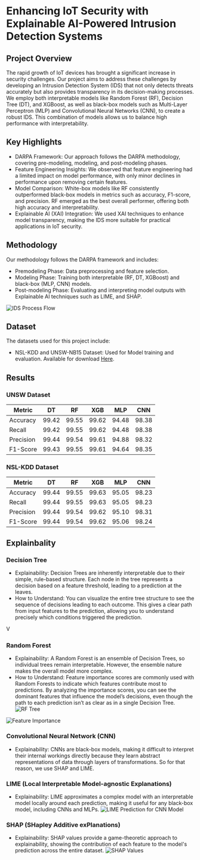# Enhancing IoT Security with Explainable AI-Powered Intrusion Detection Systems
## Project Overview
The rapid growth of IoT devices has brought a significant increase in security challenges. Our project aims to address these challenges by developing an Intrusion Detection System (IDS) that not only detects threats accurately but also provides transparency in its decision-making processes. We employ both interpretable models like Random Forest (RF), Decision Tree (DT), and XGBoost, as well as black-box models such as Multi-Layer Perceptron (MLP) and Convolutional Neural Networks (CNN), to create a robust IDS. This combination of models allows us to balance high performance with interpretability.

## Key Highlights
- DARPA Framework: Our approach follows the DARPA methodology, covering pre-modeling, modeling, and post-modeling phases.
- Feature Engineering Insights: We observed that feature engineering had a limited impact on model performance, with only minor declines in performance upon removing certain features.
- Model Comparison: White-box models like RF consistently outperformed black-box models in metrics such as accuracy, F1-score, and precision. RF emerged as the best overall performer, offering both high accuracy and interpretability.
- Explainable AI (XAI) Integration: We used XAI techniques to enhance model transparency, making the IDS more suitable for practical applications in IoT security.

## Methodology
Our methodology follows the DARPA framework and includes:

- Premodeling Phase: Data preprocessing and feature selection.
- Modeling Phase: Training both interpretable (RF, DT, XGBoost) and black-box (MLP, CNN) models.
- Post-modeling Phase: Evaluating and interpreting model outputs with Explainable AI techniques such as LIME, and SHAP.

![IDS Process Flow](images/IDS_Flow_process.png)


## Dataset
The datasets used for this project include:
- NSL-KDD and UNSW-NB15 Dataset: Used for Model training and evaluation. Available for download [Here](https://drive.google.com/drive/folders/15vnzqj4Ji9naEntCxJQT4d52whGddcTO?usp=sharing).


## Results

### UNSW Dataset
| Metric     | DT | RF | XGB | MLP | CNN |
|------------|---------|---------|---------|---------|---------|
| Accuracy   | 99.42   | 99.55   | 99.62   | 94.48   | 98.38   |
| Recall     | 99.42   | 99.55   | 99.62   | 94.48   | 98.38   |
| Precision  | 99.44   | 99.54   | 99.61   | 94.88   | 98.32   |
| F1-Score   | 99.43   | 99.55   | 99.61   | 94.64   | 98.35   |

### NSL-KDD Dataset
| Metric          | DT | RF | XGB | MLP | CNN |
|-----------------|---------|---------|---------|---------|---------|
| Accuracy| 99.44   | 99.55   | 99.63   | 95.05   | 98.23   |
| Recall          | 99.44   | 99.55   | 99.63   | 95.05   | 98.23   |
| Precision       | 99.44   | 99.54   | 99.62   | 95.10   | 98.31   |
| F1-Score        | 99.44   | 99.54   | 99.62   | 95.06   | 98.24   |

## Explainbality

### Decision Tree
- Explainability: Decision Trees are inherently interpretable due to their simple, rule-based structure. Each node in the tree represents a decision based on a feature threshold, leading to a prediction at the leaves.
- How to Understand: You can visualize the entire tree structure to see the sequence of decisions leading to each outcome. This gives a clear path from input features to the prediction, allowing you to understand precisely which conditions triggered the prediction.


<img src="images/DT_visual.png" alt="Visualising the DT Tree" width="10" height="20">


### Random Forest
- Explainability: A Random Forest is an ensemble of Decision Trees, so individual trees remain interpretable. However, the ensemble nature makes the overall model more complex.
- How to Understand: Feature importance scores are commonly used with Random Forests to indicate which features contribute most to predictions. By analyzing the importance scores, you can see the dominant features that influence the model’s decisions, even though the path to each prediction isn’t as clear as in a single Decision Tree.
![RF Tree](images/RF_tree_2.png)

![Feature Importance](images/RF_feature.png)

### Convolutional Neural Network (CNN)
- Explainability: CNNs are black-box models, making it difficult to interpret their internal workings directly because they learn abstract representations of data through layers of transformations. So for that reason, we use SHAP and LIME.

### LIME (Local Interpretable Model-agnostic Explanations)
- Explainability: LIME approximates a complex model with an interpretable model locally around each prediction, making it useful for any black-box model, including CNNs and MLPs.
![LIME Prediction for CNN Model](images/unsw_explain.PNG)

### SHAP (SHapley Additive exPlanations)
- Explainability: SHAP values provide a game-theoretic approach to explainability, showing the contribution of each feature to the model's prediction across the entire dataset.
![SHAP Values](images/shap_values.png)



